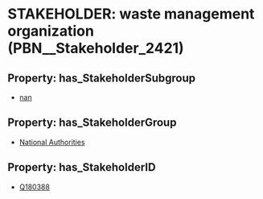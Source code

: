 # STAKEHOLDER: __waste management organization__ (PBN__Stakeholder_2421)

## Property: has_StakeholderSubgroup

* [nan](PBN__StakeholderSubgroup_7)

## Property: has_StakeholderGroup

* [National Authorities](PBN__StakeholderGroup_7)

## Property: has_StakeholderID

* [Q180388](Q180388)

